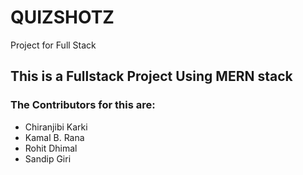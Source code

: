 # QUIZSHOTZ
Project for Full Stack

## This is a Fullstack Project Using MERN stack

### The Contributors for this are:
* Chiranjibi Karki
* Kamal B. Rana
* Rohit Dhimal
* Sandip Giri
